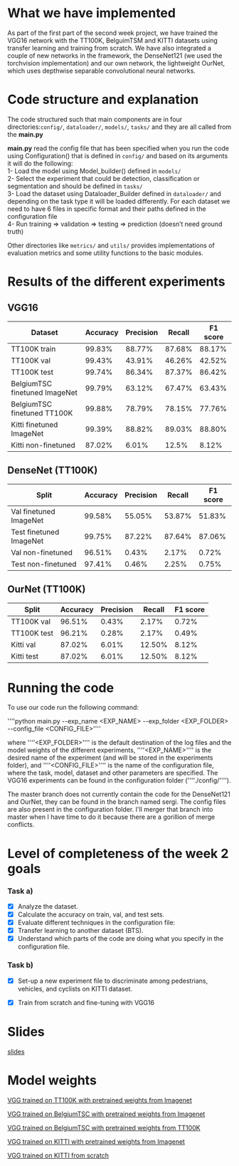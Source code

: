# What we have implemented     

As part of the first part of the second week project, we have trained the VGG16 network with the TT100K, BelguimTSM and KITTI datasets using transfer learning and training from scratch.
We have also integrated a couple of new networks in the framework, the DenseNet121 (we used the torchvision implementation) and our own network, the lightweight OurNet, which uses depthwise separable convolutional neural networks.


# Code structure and explanation

The code structured such that main components are in four directories:`config/`, `dataloader/`, `models/`, `tasks/` and they are all called from the **main.py**

**main.py** read the config file that has been specified when you run the code using Configuration() that is defined in   `config/` and based on its arguments it will do the following:     
1- Load the model using Model_builder() defined in `models/ `    
2- Select the experiment that could be detection, classification or segmentation and should be defined in `tasks/`     
3- Load the dataset using Dataloader_Builder defined in `dataloader/` and depending on the task type it will be loaded differently. For each dataset we need to have 6 files in specific format and their paths defined in the  configuration file      
4- Run training ⇒  validation ⇒ testing ⇒ prediction (doesn’t need ground truth)          
     
Other directories like `metrics/` and `utils/` provides implementations of evaluation metrics and some utility functions to the basic modules.

# Results of the different experiments      

## VGG16
Dataset | Accuracy | Precision | Recall | F1 score |
--- | --- | --- | --- |--- |
TT100K train | 99.83% | 88.77% | 87.68% | 88.17% | 
TT100K val | 99.43% | 43.91% | 46.26% | 42.52% |
TT100K test | 99.74% | 86.34% | 87.37% | 86.42% |
BelgiumTSC finetuned ImageNet | 99.79% | 63.12% | 67.47% | 63.43% |
BelgiumTSC finetuned TT100K | 99.88% | 78.79% | 78.15% | 77.76% | 
Kitti finetuned ImageNet | 99.39% | 88.82% | 89.03% | 88.80% |
Kitti non-finetuned | 87.02% | 6.01% | 12.5% | 8.12%|

## DenseNet (TT100K)
Split | Accuracy | Precision | Recall | F1 score |  
--- | --- | --- | --- |--- |                                 
Val finetuned ImageNet | 99.58% | 55.05% | 53.87% | 51.83% | 
Test finetuned ImageNet | 99.75% | 87.22% | 87.64% | 87.06% |
Val non-finetuned | 96.51% | 0.43% | 2.17% | 0.72% |
Test non-finetuned | 97.41% | 0.46% | 2.25% | 0.75% |

## OurNet (TT100K)
Split | Accuracy | Precision | Recall | F1 score |
--- | --- | --- | --- |--- |
TT100K val | 96.51% | 0.43% |2.17% | 0.72% |
TT100K test | 96.21% | 0.28% | 2.17% | 0.49% |
Kitti val | 87.02% | 6.01% | 12.50% | 8.12% |
Kitti test | 87.02% | 6.01% | 12.50% | 8.12% |

# Running the code
To use our code run the following command:

''''python main.py --exp_name <EXP_NAME> --exp_folder <EXP_FOLDER> --config_file <CONFIG_FILE>''''

where ''''<EXP_FOLDER>'''' is the default destination of the log files and the model weights of the different experiments, ''''<EXP_NAME>'''' is the 
desired name of the experiment (and will be stored in the experiments folder), and ''''<CONFIG_FILE>'''' is the name of the configuration file, where the task,
 model, dataset and other parameters are specified. The VGG16 experiments can be found in the configuration folder (''''./config/'''').

The master branch does not currently contain the code for the DenseNet121 and OurNet, they can be found in the branch named sergi. The config files are also
present in the configuration folder. I'll merger that branch into master when I have time to do it because there are a gorillion of merge conflicts.

# Level of completeness of the week 2 goals       
### Task a)
- [x] Analyze the dataset.
- [x] Calculate the accuracy on train, val, and test sets.
- [x] Evaluate different techniques in the configuration file:
- [x] Transfer learning to another dataset (BTS).
- [x] Understand which parts of the code are doing what you specify in the configuration file.
### Task b)
- [x] Set-up a new experiment file to discriminate among pedestrians, vehicles, and cyclists on KITTI dataset.
- [x] Train from scratch and fine-tuning with VGG16


# Slides       
[slides](https://docs.google.com/presentation/d/16mqkDaZYkFHeDiLis_u2VfJKfOyEdLi1wrwsCPWdkEE/edit?usp=sharing)

# Model weights       
[VGG trained on TT100K with pretrained weights from Imagenet](https://drive.google.com/file/d/1rzPV77QBgUsMBE7Zrk04B7wlrVOtwtJf/view?usp=sharing)

[VGG trained on BelgiumTSC with pretrained weights from Imagenet](https://drive.google.com/drive/folders/1qjAuTzujN8r8Q_NDpGQISuVAZ-j3dn_f?usp=sharing)

[VGG trained on BelgiumTSC with pretrained weights from TT100K](https://drive.google.com/drive/folders/1ZmLlWdPCj-1tGkknJ3TyggMOBj7gIOk8?usp=sharing)

[VGG trained on KITTI with pretrained weights from Imagenet](https://drive.google.com/file/d/1om12oqCvw7WgqJEcsobZt8-ksgGtM-ms/view?usp=sharing)

[VGG trained on KITTI from scratch](https://drive.google.com/drive/folders/1uW-U3xQZJvyUmn9OlgV_mNKr52_EiANb?usp=sharing)


